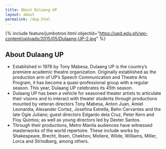 ```yaml
---
title: About Dulaang UP
layout: about
permalink: /dup.html
---
```

{% include feature/jumbotron.html objectid="https://upd.edu.ph/wp-content/uploads/2015/05/Dulaang-UP-2.jpg" %}
## About Dulaang UP

- Established in 1976 by Tony Mabesa, Dulaang UP is the country’s premiere academic theatre organization. Originally established as the production arm of UP’s Speech Communication and Theatre Arts Program, it has become a quasi-professional group with a regular season. This year, Dulaang UP celebrates its 45th season. 
- Dulaang UP has been a vehicle for seasoned theater artists to articulate their visions and to interact with theater students through productions mounted by veteran directors Tony Mabesa, Anton Juan, Amiel Leonardia, Alexander Cortez, Josefina Estrella, Behn Cervantes and the late Ogie Juliano; guest directors Edgardo dela Cruz, Peter Kern and Floy Quintos; as well as young directors led by Dexter Santos. 
- Through their productions, Metro Manila audiences have witnessed masterworks of the world repertoire. These include works by Shakespeare, Brecht, Ibsen, Chekhov, Moliere, Wilde, Williams, Miller, Lorca and Strindberg, among others. 




